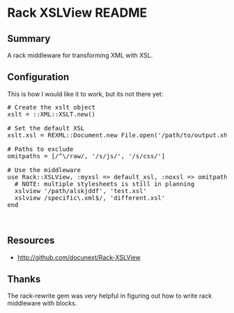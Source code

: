 Rack XSLView README
===================

Summary
-------

A rack middleware for transforming XML with XSL.

Configuration
-------------

This is how I would like it to work, but its not there yet:

<pre class="sh_ruby">
# Create the xslt object
xslt = ::XML::XSLT.new()

# Set the default XSL
xslt.xsl = REXML::Document.new File.open('/path/to/output.xhtml10.xsl')

# Paths to exclude
omitpaths = [/^\/raw/, '/s/js/', '/s/css/']

# Use the middleware
use Rack::XSLView, :myxsl => default_xsl, :noxsl => omitpaths do
  # NOTE: multiple stylesheets is still in planning
  xslview '/path/alskjddf', 'test.xsl'
  xslview /specific\.xml$/, 'different.xsl'
end


</pre>


Resources
---------

* <http://github.com/docunext/Rack-XSLView>


Thanks
------

The rack-rewrite gem was very helpful in figuring out how to write rack middleware with blocks.
